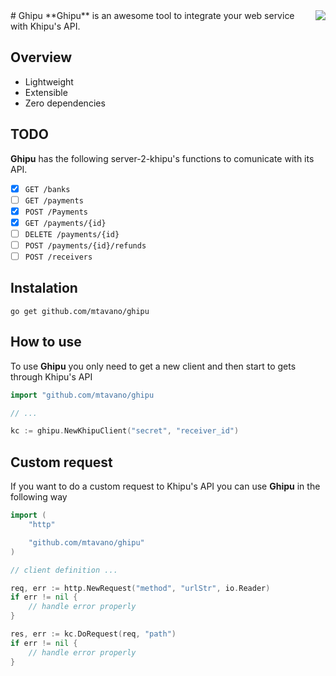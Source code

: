 <img align="right" src="https://cloud.githubusercontent.com/assets/8041435/21744446/a5bb25b8-d4f4-11e6-9035-0a491d57f5ca.jpeg">
# Ghipu
**Ghipu** is an awesome tool to integrate your web service with Khipu's API.


## Overview

* Lightweight
* Extensible
* Zero dependencies

## TODO

**Ghipu** has the following server-2-khipu's functions to comunicate with its API.

- [x] `GET /banks`
- [ ] `GET /payments`
- [x] `POST /Payments`
- [x] `GET /payments/{id}`
- [ ] `DELETE /payments/{id}`
- [ ] `POST /payments/{id}/refunds`
- [ ] `POST /receivers`

## Instalation

```
go get github.com/mtavano/ghipu
```

## How to use

To use **Ghipu** you only need to get a new client and then start to gets through Khipu's API 

```go
import "github.com/mtavano/ghipu

// ...

kc := ghipu.NewKhipuClient("secret", "receiver_id")

```

## Custom request

If you want to do a custom request to Khipu's API you can use **Ghipu** in the following way

```go
import (
    "http"

    "github.com/mtavano/ghipu"
)

// client definition ...

req, err := http.NewRequest("method", "urlStr", io.Reader)
if err != nil {
	// handle error properly
}

res, err := kc.DoRequest(req, "path")
if err != nil {
	// handle error properly
}
```
